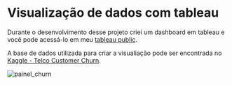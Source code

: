 # Visualização de dados com tableau

Durante o desenvolvimento desse projeto criei um dashboard em tableau e você pode acessá-lo em meu <a href = "https://public.tableau.com/profile/rodrigo.tributino.gon.alves#!/">tableau public</a>.

A base de dados utilizada para criar a visualiação pode ser encontrada no <a href = "https://www.kaggle.com/blastchar/telco-customer-churn"> Kaggle - Telco Customer Churn</a>.


![painel_churn](https://user-images.githubusercontent.com/55033013/90323293-cc2d4100-df35-11ea-970f-6e2f33cfa0b0.png)
